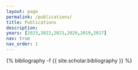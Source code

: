 ```yaml
---
layout: page
permalink: /publications/
title: Publications
description:
years: [2023,2022,2021,2020,2019,2017]
nav: true
nav_order: 1
---
```

<!-- _pages/publications.md -->
<div class="publications">

{% bibliography -f {{ site.scholar.bibliography }} %}




</div>
